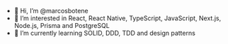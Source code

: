 - 👋 Hi, I’m @marcosbotene
- 👀 I’m interested in React, React Native, TypeScript, JavaScript, Next.js, Node.js, Prisma and PostgreSQL
- 🌱 I’m currently learning SOLID, DDD, TDD and design patterns
